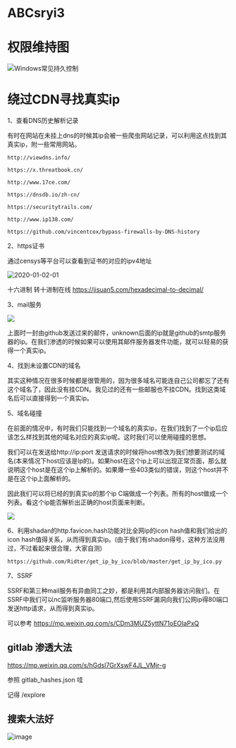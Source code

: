 # ABCsryi3
# 权限维持图
![Windows常见持久控制](https://user-images.githubusercontent.com/102514905/204304382-0a24f1fb-01cb-4814-b88e-e4546a52d780.png)

# 绕过CDN寻找真实ip

1、查看DNS历史解析记录

有时在网站在未挂上dns的时候其ip会被一些爬虫网站记录，可以利用这点找到其真实ip，附一些常用网站。

```
http://viewdns.info/

https://x.threatbook.cn/

http://www.17ce.com/

https://dnsdb.io/zh-cn/

https://securitytrails.com/

http://www.ip138.com/

https://github.com/vincentcox/bypass-firewalls-by-DNS-history
```

2、https证书

通过censys等平台可以查看到证书的对应的ipv4地址

![2020-01-02-01](https://user-images.githubusercontent.com/102514905/199037578-44c2166e-d369-40bf-97b2-9d0bf3c8029f.png)

十六进制 转十进制在线  https://jisuan5.com/hexadecimal-to-decimal/

3、mail服务

![](media/2020-01-02-02.png)

上面时一封由github发送过来的邮件，unknown后面的ip就是github的smtp服务器的ip。在我们渗透的时候如果可以使用其邮件服务器发件功能，就可以轻易的获得一个真实ip。

4、找到未设置CDN的域名

其实这种情况在很多时候都是很管用的，因为很多域名可能连自己公司都忘了还有这个域名了，因此没有挂CDN。我见过的还有一些邮服也不挂CDN。找到这类域名后可以直接得到一个真实ip。

5、域名碰撞

在前面的情况中，有时我们只能找到一个域名的真实ip，在我们找到了一个ip后应该怎么样找到其他的域名对应的真实ip呢。这时我们可以使用碰撞的思想。

我们可以在发送给http://ip:port 发送请求的时候将host修改为我们想要测试的域名(本来情况下host应该是Ip的)。如果host在这个ip上可以出现正常页面，那么就说明这个host是在这个ip上解析的。如果爆一些403类似的错误，则这个host并不是在这个ip上面解析的。

因此我们可以将已经的到真实ip的那个ip C端做成一个列表。所有的host做成一个列表。看这个ip能否解析出正确的host页面来判断。

![](media/2020-01-02-03.png)

6、利用shadan的http.favicon.hash功能对比全网ip的icon hash值和我们给出的icon hash值得关系，从而得到真实ip。(由于我们有shadon得号，这种方法没用过，不过看起来很合理，大家自测)

```
https://github.com/Ridter/get_ip_by_ico/blob/master/get_ip_by_ico.py
```

7、SSRF

SSRF和第三种mail服务有异曲同工之妙，都是利用其内部服务器访问我们。在SSRF中我们可以nc监听服务器80端口,然后使用SSRF漏洞向我们公网ip得80端口发送http请求，从而得到真实ip。

可以参考  https://mp.weixin.qq.com/s/CDm3MUZ5yttN71oEOIaPxQ

## gitlab 渗透大法
https://mp.weixin.qq.com/s/hGdsl7GrXswF4JL_VMjr-g

参照 gitlab_hashes.json 哇

记得 /explore 
## 搜索大法好

![image](https://github.com/ABCsry/ABCsryi3/assets/102514905/c83c474d-1a6e-488c-9cd0-baa50e18b855)
